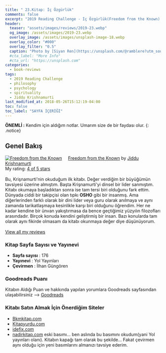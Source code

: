 ```yaml
---
title: " 23.Kitap: İç Özgürlük"
comments: false
excerpt: "2019 Reading Challenge - İç Özgürlük(Freedom from the Known) - Yazar: Krishnamurti, Jiddu"
header:
  teaser: "assets/images/reviews/2019-23.webp"
  og_image: /assets/images/2019-23.webp
  overlay_image: /assets/images/unsplash-image-18.webp
  overlay_color: "#000"
  overlay_filter: "0.5"
  caption: "Photo by [Siyan Ren](https://unsplash.com/@ramblere?utm_source=unsplash&utm_medium=referral&utm_content=creditCopyText) on Unsplash"
  #cta_label: "More Info"
  #cta_url: "https://unsplash.com"
categories:
  - book-reviews
tags:
  - 2019 Reading Challenge
  - philosophy
  - psychology
  - spirituality
  - Jiddu Krishnamurti
last_modified_at: 2018-05-26T15:12:19-04:00
toc: false
toc_label: "SAYFA İÇERİĞİ"
---
```




**ÖNEMLİ :** Kendim için aldığım notlar. Umarım size de bir faydası olur.
{: .notice}

## Genel Bakış

<a href="https://www.goodreads.com/book/show/143877.Freedom_from_the_Known" style="float: left; padding-right: 20px"><img border="0" alt="Freedom from the Known" src="https://i.gr-assets.com/images/S/compressed.photo.goodreads.com/books/1410132490l/143877._SX98_.jpg" /></a><a href="https://www.goodreads.com/book/show/143877.Freedom_from_the_Known">Freedom from the Known</a> by <a href="https://www.goodreads.com/author/show/850512.Jiddu_Krishnamurti">Jiddu Krishnamurti</a><br/>
My rating: <a href="https://www.goodreads.com/review/show/2822355519">4 of 5 stars</a><br /><br />
Bu, Krişnamurti'nin okuduğum ilk kitabı. Değer verdiğim bir büyüğümün tavsiyesi üzerine almıştım. Başta Krişnamurti'yi dinsel bir lider sanmıştım. Kitabı okumaya başladıktan sonra ise tam tersi biri olduğunu fark ettim. Dünyada ciddi bir takipçisi olan tıpkı <b>OSHO</b> gibi bir insanmış. Ama diğerlerinden farklı olarak bir dini lider veya guru olarak anılmaya ve aynı zamanda tarikatlaşmaya kesinlikle karşı biri olduğunu öğrendim. Her ne kadar kendine bir ünvan yakıştırmasa da bence geçtiğimiz yüzyılın filozofları arasındadır. Birçok konuda kendini geliştirmiş bir insan. Bazı konularda tam olarak aynı fikirde olmasam da kitabı okunmaya değer diye düşünüyorum.
<br/><br/>
<a href="https://www.goodreads.com/review/list/88145705-hasan-elik">View all my reviews</a>

### Kitap Sayfa Sayısı ve Yayınevi
- **Sayfa sayısı** : 176
- **Yayınevi** : Yol Yayınları
- **Çevirmen** : İlhan Güngören

### Goodreads Puanı
Kitabın Aldığı Puan ve hakkında yapılan yorumlara Goodreads sayfasından ulaşabilirsiniz --> [Goodreads](https://www.goodreads.com/book/show/143877.Freedom_from_the_Known)

### Kitabı Satın Almak İçin Önerdiğim Siteler

- [Bkmkitap.com](https://www.bkmkitap.com/ic-ozgurluk)
- [Kitapyurdu.com](https://www.kitapyurdu.com/kitap/ic-ozgurluk/24260.html)
- [idefix.com](https://www.dr.com.tr/Kitap/Ic-Ozgurluk/Felsefe/Bilgelik/urunno=0000000068112)
- [nadirkitap.com](https://www.nadirkitap.com/ic-ozgurluk-krisnamurti-kitap4226358.html) eski basımı... ben aslında bu basımını okudum(yani Yol yayınları olanı). Kitabın kapağı tam olarak bu şekilde... Fakat çevirmen aynı olduğu için yeni basımlarını almanızı tavsiye ederim.
